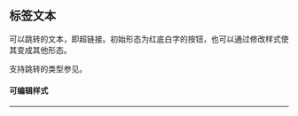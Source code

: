 ## 标签文本
可以跳转的文本，即超链接。初始形态为红底白字的按钮，也可以通过修改样式使其变成其他形态。  

支持跳转的类型参见<gls-explain :proplist="['跳转类型']"></gls-explain>。

#### 可编辑样式  
---
<gls-explain :proplist="['留白','边距','高度','边框','圆角','颜色','字号','字重','行高','对齐','换行方式','背景色']"></gls-explain>
